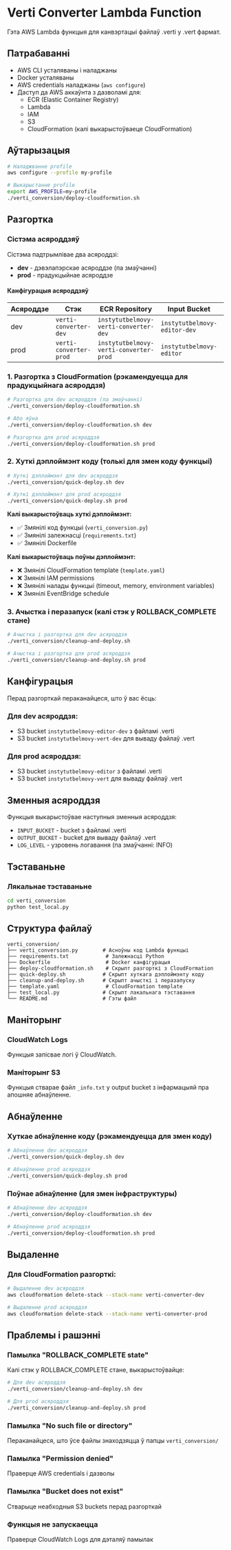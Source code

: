 # Verti Converter Lambda Function

Гэта AWS Lambda функцыя для канвэртацыі файлаў .verti у .vert фармат.

## Патрабаванні

- AWS CLI усталяваны і наладжаны
- Docker усталяваны
- AWS credentials наладжаны (`aws configure`)
- Даступ да AWS аккаўнта з дазволамі для:
  - ECR (Elastic Container Registry)
  - Lambda
  - IAM
  - S3
  - CloudFormation (калі выкарыстоўваеце CloudFormation)

## Аўтарызацыя

```bash
# Наладжванне profile
aws configure --profile my-profile

# Выкарыстанне profile
export AWS_PROFILE=my-profile
./verti_conversion/deploy-cloudformation.sh
```


## Разгортка

### Сістэма асяроддзяў

Сістэма падтрымлівае два асяроддзі:
- **dev** - дэвэлапэрскае асяроддзе (па змаўчанні)
- **prod** - прадукцыйнае асяроддзе

#### Канфігурацыя асяроддзяў

| Асяроддзе | Стэк                    | ECR Repository                         | Input Bucket                | Output Bucket              |
|-----------|-------------------------|----------------------------------------|-----------------------------|----------------------------|
| dev       | `verti-converter-dev`   | `instytutbelmovy-verti-converter-dev`  | `instytutbelmovy-editor-dev`| `instytutbelmovy-vert-dev` |
| prod      | `verti-converter-prod`  | `instytutbelmovy-verti-converter-prod` | `instytutbelmovy-editor`    | `instytutbelmovy-vert`     |

### 1. Разгортка з CloudFormation (рэкамендуецца для прадукцыйнага асяроддзя)

```bash
# Разгортка для dev асяроддзя (па змаўчанні)
./verti_conversion/deploy-cloudformation.sh

# Або яўна
./verti_conversion/deploy-cloudformation.sh dev

# Разгортка для prod асяроддзя
./verti_conversion/deploy-cloudformation.sh prod
```

### 2. Хуткі дэплоймэнт коду (толькі для змен коду функцыі)

```bash
# Хуткі дэплоймэнт для dev асяроддзя
./verti_conversion/quick-deploy.sh dev

# Хуткі дэплоймэнт для prod асяроддзя
./verti_conversion/quick-deploy.sh prod
```

**Калі выкарыстоўваць хуткі дэплоймэнт:**
- ✅ Змянілі код функцыі (`verti_conversion.py`)
- ✅ Змянілі залежнасці (`requirements.txt`)
- ✅ Змянілі Dockerfile

**Калі выкарыстоўваць поўны дэплоймэнт:**
- ❌ Змянілі CloudFormation template (`template.yaml`)
- ❌ Змянілі IAM permissions
- ❌ Змянілі налады функцыі (timeout, memory, environment variables)
- ❌ Змянілі EventBridge schedule

### 3. Ачыстка і перазапуск (калі стэк у ROLLBACK_COMPLETE стане)

```bash
# Ачыстка і разгортка для dev асяроддзя
./verti_conversion/cleanup-and-deploy.sh

# Ачыстка і разгортка для prod асяроддзя
./verti_conversion/cleanup-and-deploy.sh prod
```

## Канфігурацыя

Перад разгорткай пераканайцеся, што ў вас ёсць:

### Для dev асяроддзя:
- S3 bucket `instytutbelmovy-editor-dev` з файламі .verti
- S3 bucket `instytutbelmovy-vert-dev` для вываду файлаў .vert

### Для prod асяроддзя:
- S3 bucket `instytutbelmovy-editor` з файламі .verti
- S3 bucket `instytutbelmovy-vert` для вываду файлаў .vert

## Зменныя асяроддзя

Функцыя выкарыстоўвае наступныя зменныя асяроддзя:

- `INPUT_BUCKET` - bucket з файламі .verti
- `OUTPUT_BUCKET` - bucket для вываду файлаў .vert
- `LOG_LEVEL` - узровень логавання (па змаўчанні: INFO)

## Тэставаньне

### Лякальнае тэставаньне

```bash
cd verti_conversion
python test_local.py
```

## Структура файлаў

```
verti_conversion/
├── verti_conversion.py        # Асноўны код Lambda функцыі
├── requirements.txt            # Залежнасці Python
├── Dockerfile                  # Docker канфігурацыя
├── deploy-cloudformation.sh    # Скрыпт разгорткі з CloudFormation
├── quick-deploy.sh            # Скрыпт хуткага дэплоймэнту коду
├── cleanup-and-deploy.sh      # Скрыпт ачысткі і перазапуску
├── template.yaml               # CloudFormation template
├── test_local.py              # Скрыпт лакальнага тэставання
└── README.md                  # Гэты файл
```

## Маніторынг

### CloudWatch Logs

Функцыя запісвае логі ў CloudWatch.

### Маніторынг S3

Функцыя стварае файл `_info.txt` у output bucket з інфармацыяй пра апошняе абнаўленне.

## Абнаўленне

### Хуткае абнаўленне коду (рэкамендуецца для змен коду)
```bash
# Абнаўленне dev асяроддзя
./verti_conversion/quick-deploy.sh dev

# Абнаўленне prod асяроддзя
./verti_conversion/quick-deploy.sh prod
```

### Поўнае абнаўленне (для змен інфраструктуры)
```bash
# Абнаўленне dev асяроддзя
./verti_conversion/deploy-cloudformation.sh dev

# Абнаўленне prod асяроддзя
./verti_conversion/deploy-cloudformation.sh prod
```

## Выдаленне

### Для CloudFormation разгорткі:
```bash
# Выдаленне dev асяроддзя
aws cloudformation delete-stack --stack-name verti-converter-dev

# Выдаленне prod асяроддзя
aws cloudformation delete-stack --stack-name verti-converter-prod
```

## Праблемы і рашэнні

### Памылка "ROLLBACK_COMPLETE state"
Калі стэк у ROLLBACK_COMPLETE стане, выкарыстоўвайце:
```bash
# Для dev асяроддзя
./verti_conversion/cleanup-and-deploy.sh dev

# Для prod асяроддзя
./verti_conversion/cleanup-and-deploy.sh prod
```

### Памылка "No such file or directory"
Пераканайцеся, што ўсе файлы знаходзяцца ў папцы `verti_conversion/`

### Памылка "Permission denied"
Праверце AWS credentials і дазволы

### Памылка "Bucket does not exist"
Стварыце неабходныя S3 buckets перад разгорткай

### Функцыя не запускаецца
Праверце CloudWatch Logs для дэталяў памылак